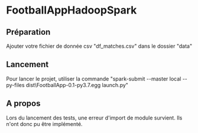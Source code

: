 # FootballAppHadoopSpark

## Préparation

Ajouter votre fichier de donnée csv "df_matches.csv" dans le dossier "data"

## Lancement

Pour lancer le projet, utiliser la commande "spark-submit --master local --py-files dist\FootballApp-0.1-py3.7.egg launch.py"

## A propos

Lors du lancement des tests, une erreur d'import de module survient. Ils n'ont donc pu être implémenté.